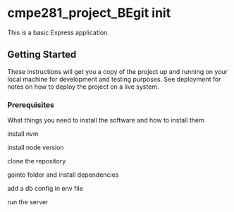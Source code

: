 # cmpe281_project_BEgit init

This is a basic Express application.

## Getting Started

These instructions will get you a copy of the project up and running on your local machine for development and testing purposes. See deployment for notes on how to deploy the project on a live system.

### Prerequisites

What things you need to install the software and how to install them


install nvm 

install node version

clone the repository

gointo folder and install dependencies

add a db config in env file

run the server



